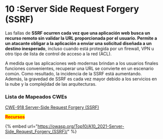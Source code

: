 # 10 :Server Side Request Forgery (SSRF)

Las fallas de **SSRF ocurren cada vez que una aplicación web busca un recurso remoto sin validar la URL proporcionada por el usuario. Permite a un atacante obligar a la aplicación a enviar una solicitud diseñada a un destino inesperado**, incluso cuando está protegida por un firewall, VPN u otro tipo de lista de control de acceso a la red (ACL).

A medida que las aplicaciones web modernas brindan a los usuarios finales funciones convenientes, recuperar una URL se convierte en un escenario común. Como resultado, la incidencia de la SSRF está aumentando. Además, la gravedad de SSRF es cada vez mayor debido a los servicios en la nube y la complejidad de las arquitecturas.

### Lista de Mapeados CWEs

[CWE-918 Server-Side Request Forgery (SSRF)](https://cwe.mitre.org/data/definitions/918.html)

<mark style="color:red;">**Recursos**</mark>

{% embed url="https://owasp.org/Top10/A10_2021-Server-Side_Request_Forgery_(SSRF)/" %}
